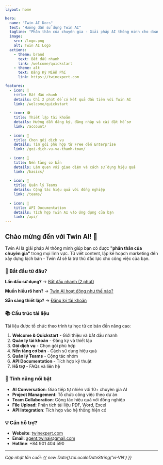 ```yaml
---
layout: home

hero:
  name: "Twin AI Docs"
  text: "Hướng dẫn sử dụng Twin AI"
  tagline: "Phân thân của chuyên gia - Giải pháp AI thông minh cho doanh nghiệp"
  image:
    src: /logo.png
    alt: Twin AI Logo
  actions:
    - theme: brand
      text: Bắt đầu nhanh
      link: /welcome/quickstart
    - theme: alt
      text: Đăng Ký Miễn Phí
      link: https://twinexpert.com

features:
  - icon: 🚀
    title: Bắt đầu nhanh
    details: Chỉ 2 phút để có kết quả đầu tiên với Twin AI
    link: /welcome/quickstart
  
  - icon: 🛠️
    title: Thiết lập tài khoản
    details: Hướng dẫn đăng ký, đăng nhập và cài đặt hồ sơ
    link: /account/
  
  - icon: 💎
    title: Chọn gói dịch vụ
    details: Tìm gói phù hợp từ Free đến Enterprise
    link: /goi-dich-vu-va-thanh-toan/
  
  - icon: 🎯
    title: Nền tảng cơ bản
    details: Làm quen với giao diện và cách sử dụng hiệu quả
    link: /basics/
  
  - icon: 👥
    title: Quản lý Teams
    details: Cộng tác hiệu quả với đồng nghiệp
    link: /teams/
  
  - icon: 🔧
    title: API Documentation
    details: Tích hợp Twin AI vào ứng dụng của bạn
    link: /api/
---
```


## Chào mừng đến với Twin AI! 👋

Twin AI là giải pháp AI thông minh giúp bạn có được **"phân thân của chuyên gia"** trong mọi lĩnh vực. Từ viết content, lập kế hoạch marketing đến xây dựng kịch bản - Twin AI sẽ là trợ thủ đắc lực cho công việc của bạn.

### 🎯 Bắt đầu từ đâu?

**Lần đầu sử dụng?** → [Bắt đầu nhanh (2 phút)](/welcome/quickstart)

**Muốn hiểu rõ hơn?** → [Twin AI hoạt động như thế nào?](/welcome/twin-ai-hoat-dong-nhu-the-nao)

**Sẵn sàng thiết lập?** → [Đăng ký tài khoản](/account/registration-login)

### 📚 Cấu trúc tài liệu

Tài liệu được tổ chức theo trình tự học từ cơ bản đến nâng cao:

1. **Welcome & Quickstart** - Giới thiệu và bắt đầu nhanh
2. **Quản lý tài khoản** - Đăng ký và thiết lập
3. **Gói dịch vụ** - Chọn gói phù hợp
4. **Nền tảng cơ bản** - Cách sử dụng hiệu quả
5. **Quản lý Teams** - Cộng tác nhóm
6. **API Documentation** - Tích hợp kỹ thuật
7. **Hỗ trợ** - FAQs và liên hệ

### 🚀 Tính năng nổi bật

- **AI Conversation**: Giao tiếp tự nhiên với 10+ chuyên gia AI
- **Project Management**: Tổ chức công việc theo dự án
- **Team Collaboration**: Cộng tác hiệu quả với đồng nghiệp  
- **File Upload**: Phân tích tài liệu PDF, Word, Excel
- **API Integration**: Tích hợp vào hệ thống hiện có

### 💡 Cần hỗ trợ?

- **Website**: [twinexpert.com](https://twinexpert.com)
- **Email**: agent.twinai@gmail.com
- **Hotline**: +84 901 404 590

---

*Cập nhật lần cuối: {{ new Date().toLocaleDateString('vi-VN') }}*


